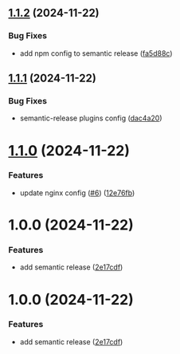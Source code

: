## [1.1.2](https://github.com/Krupenz/kkrupa-landing-page/compare/v1.1.1...v1.1.2) (2024-11-22)


### Bug Fixes

* add npm config to semantic release ([fa5d88c](https://github.com/Krupenz/kkrupa-landing-page/commit/fa5d88cc74d0a3cded709f44250a174ce1018173))

## [1.1.1](https://github.com/Krupenz/kkrupa-landing-page/compare/v1.1.0...v1.1.1) (2024-11-22)


### Bug Fixes

* semantic-release plugins config ([dac4a20](https://github.com/Krupenz/kkrupa-landing-page/commit/dac4a20d1cfc2bbf7c34b1df5f7a71fc7a9de581))

# [1.1.0](https://github.com/Krupenz/kkrupa-landing-page/compare/v1.0.0...v1.1.0) (2024-11-22)


### Features

* update nginx config ([#6](https://github.com/Krupenz/kkrupa-landing-page/issues/6)) ([12e76fb](https://github.com/Krupenz/kkrupa-landing-page/commit/12e76fbb0b59ba1fec4570afef971880f156b3ac))

# 1.0.0 (2024-11-22)


### Features

* add semantic release ([2e17cdf](https://github.com/Krupenz/kkrupa-landing-page/commit/2e17cdfb5eb13528e84c84ddc2b563270a600a0c))

# 1.0.0 (2024-11-22)


### Features

* add semantic release ([2e17cdf](https://github.com/Krupenz/kkrupa-landing-page/commit/2e17cdfb5eb13528e84c84ddc2b563270a600a0c))
